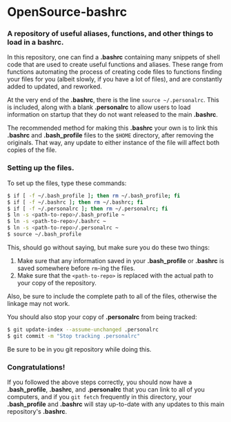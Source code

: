 # OpenSource-bashrc
### A repository of useful aliases, functions, and other things to load in a bashrc.

In this repository, one can find a **.bashrc** containing many snippets
of shell code that are used to create useful functions and aliases.
These range from functions automating the process of creating code files
to functions finding your files for you (albeit slowly, if you have a
lot of files), and are constantly added to updated, and reworked.

At the very end of the **.bashrc**, there is the line `source ~/.personalrc`.
This is included, along with a blank **.personalrc** to allow users to
load information on startup that they do not want released to the main **.bashrc**.

The recommended method for making this **.bashrc** your own is to link this **.bashrc**
and **.bash_profile** files to the `$HOME` directory, after removing the originals. That way,
any update to either instance of the file will affect both copies of the file.

### Setting up the files.

To set up the files, type these commands:

```bash
$ if [ -f ~/.bash_profile ]; then rm ~/.bash_profile; fi
$ if [ -f ~/.bashrc ]; then rm ~/.bashrc; fi
$ if [ -f ~/.personalrc ]; then rm ~/.personalrc; fi
$ ln -s <path-to-repo>/.bash_profile ~
$ ln -s <path-to-repo>/.bashrc ~
$ ln -s <path-to-repo>/.personalrc ~
$ source ~/.bash_profile
```

This, should go without saying, but make sure you do these two things:
1. Make sure that any information saved in your **.bash_profile** or **.bashrc**
is saved somewhere before `rm`-ing the files.
2. Make sure that the `<path-to-repo>` is replaced with the actual path
to your copy of the repository.

Also, be sure to include the complete path to all of the files, otherwise the
linkage may not work.

You should also stop your copy of **.personalrc** from being tracked:

```bash
$ git update-index --assume-unchanged .personalrc 
$ git commit -m "Stop tracking .personalrc"
```

Be sure to be in you git repository while doing this.

### Congratulations!

If you followed the above steps correctly, you should now have a **.bash_profile**,
**.bashrc**, and **.personalrc** that you can link to all of you computers, and if you `git fetch`
frequently in this directory, your **.bash_profile** and **.bashrc** will stay
up-to-date with any updates to this main repository's **.bashrc**.
